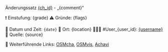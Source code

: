 Änderungssatz [{ch_id}]({osm_link}) - „{comment}“

❗️ Einstufung: {grade}
⚠️ Gründe:
{flags}

📅 Datum und Zeit: `{date}`
📍 Ort: {location}
🧑🏽‍💻 #User_{user_id}: [{username}]({userlink})
📃 Quelle: {source}

📎 Weiterführende Links: [OSMcha]({osmcha_link}), [OSMvis]({osmvis_link}), [Achavi]({achavi_link})